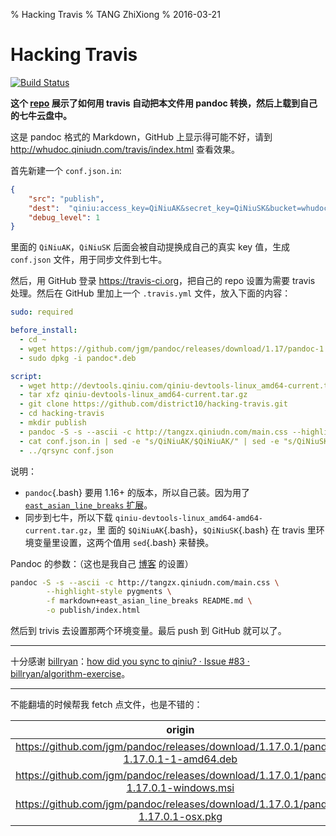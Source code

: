 % Hacking Travis
% TANG ZhiXiong
% 2016-03-21

Hacking Travis
==============

[![Build Status](https://travis-ci.org/district10/hacking-travis.svg?branch=master)](https://travis-ci.org/district10/hacking-travis)

**这个 [repo](https://github.com/district10/hacking-travis) 展示了如何用 travis
自动把本文件用 pandoc 转换，然后上载到自己的七牛云盘中。**

这是 pandoc 格式的 Markdown，GitHub 上显示得可能不好，请到
<http://whudoc.qiniudn.com/travis/index.html> 查看效果。

首先新建一个 `conf.json.in`:

```json
{
    "src": "publish",
    "dest":  "qiniu:access_key=QiNiuAK&secret_key=QiNiuSK&bucket=whudoc&key_prefix=travis/",
    "debug_level": 1
}
```

里面的 `QiNiuAK`，`QiNiuSK` 后面会被自动提换成自己的真实 key 值，生成
`conf.json` 文件，用于同步文件到七牛。

然后，用 GitHub 登录 <https://travis-ci.org>，把自己的 repo 设置为需要 travis
处理。然后在 GitHub 里加上一个 `.travis.yml` 文件，放入下面的内容：

```yml
sudo: required

before_install:
  - cd ~
  - wget https://github.com/jgm/pandoc/releases/download/1.17/pandoc-1.17-1-amd64.deb
  - sudo dpkg -i pandoc*.deb

script:
  - wget http://devtools.qiniu.com/qiniu-devtools-linux_amd64-current.tar.gz
  - tar xfz qiniu-devtools-linux_amd64-current.tar.gz
  - git clone https://github.com/district10/hacking-travis.git
  - cd hacking-travis
  - mkdir publish
  - pandoc -S -s --ascii -c http://tangzx.qiniudn.com/main.css --highlight-style pygments -f markdown+east_asian_line_breaks README.md -o publish/index.html
  - cat conf.json.in | sed -e "s/QiNiuAK/$QiNiuAK/" | sed -e "s/QiNiuSK/$QiNiuSK/" > conf.json
  - ../qrsync conf.json
```

说明：

  - `pandoc`{.bash} 要用 1.16+ 的版本，所以自己装。因为用了 [`east_asian_line_breaks`
    扩展](https://github.com/jgm/pandoc/issues/2586)。
  - 同步到七牛，所以下载 `qiniu-devtools-linux_amd64-amd64-current.tar.gz`，里
    面的 `$QiNiuAK`{.bash}，`$QiNiuSK`{.bash} 在 travis
    里环境变量里设置，这两个值用 `sed`{.bash} 来替换。

Pandoc 的参数：（这也是我自己 [博客](http://tangzx.qiniudn.com) 的设置）

```bash
pandoc -S -s --ascii -c http://tangzx.qiniudn.com/main.css \
        --highlight-style pygments \
        -f markdown+east_asian_line_breaks README.md \
        -o publish/index.html
```

然后到 trivis 去设置那两个环境变量。最后 push 到 GitHub 就可以了。

---

十分感谢 [billryan](https://github.com/billryan)：[how did you sync to qiniu? ·
Issue #83 · billryan/algorithm-exercise](https://github.com/billryan/algorithm-exercise/issues/83)。

---

不能翻墙的时候帮我 fetch 点文件，也是不错的：

| origin | backup |
| :---: | :---: |
| <https://github.com/jgm/pandoc/releases/download/1.17.0.1/pandoc-1.17.0.1-1-amd64.deb> | <http://tangzx.qiniudn.com/travis/pandoc-1.17.0.1-1-amd64.deb> |
| <https://github.com/jgm/pandoc/releases/download/1.17.0.1/pandoc-1.17.0.1-windows.msi> | <http://tangzx.qiniudn.com/travis/pandoc-1.17.0.1-windows.msi> |
| <https://github.com/jgm/pandoc/releases/download/1.17.0.1/pandoc-1.17.0.1-osx.pkg> | <http://tangzx.qiniudn.com/travis/pandoc-1.17.0.1-osx.pkg> |
